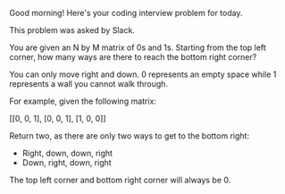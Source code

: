 Good morning! Here's your coding interview problem for today.This problem was asked by Slack.You are given an N by M matrix of 0s and 1s. Starting from the top left corner,how many ways are there to reach the bottom right corner?You can only move right and down. 0 represents an empty space while 1 representsa wall you cannot walk through.For example, given the following matrix:[[0, 0, 1], [0, 0, 1], [1, 0, 0]]Return two, as there are only two ways to get to the bottom right: * Right, down, down, right * Down, right, down, rightThe top left corner and bottom right corner will always be 0.